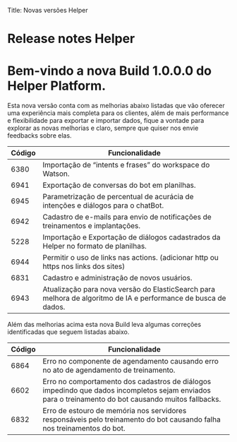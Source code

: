 Title: Novas versões Helper
# Release notes Helper

# Bem-vindo a nova Build 1.0.0.0 do Helper Platform.

Esta nova versão conta com as melhorias abaixo listadas que vão oferecer
uma experiência mais completa para os clientes, além de mais performance e
flexibilidade para exportar e importar dados, fique a vontade para explorar as
novas melhorias e claro, sempre que quiser nos envie feedbacks sobre elas.

|Código|Funcionalidade|
|--------------|------------------|
|6380|Importação de “intents e frases” do workspace do Watson.|
|6941|Exportação de conversas do bot em planilhas.|
|6945|Parametrização de percentual de acurácia de intenções e diálogos para o chatBot.|
|6942|Cadastro de e-mails para envio de notificações de treinamentos e implantações.|
|5228|Importação e Exportação de diálogos cadastrados da Helper no formato de planilhas.|
|6944|Permitir o uso de links nas actions. (adicionar http ou https nos links dos sites)|
|6831|Cadastro e administração de novos usuários.|
|6943|Atualização para nova versão do ElasticSearch para melhora de algoritmo de IA e performance de busca de dados.|

Além das melhorias acima esta nova Build leva algumas correções identificadas que
seguem listadas abaixo.

|Código|Funcionalidade|
|--------------|------------------|
|6864|Erro no componente de agendamento causando erro no ato de agendamento de treinamento.|
|6602|Erro no comportamento dos cadastros de diálogos impedindo que dados incompletos sejam enviados para o treinamento do bot causando muitos fallbacks.|
|6832|Erro de estouro de memória nos servidores responsáveis pelo treinamento do bot causando falha nos treinamentos do bot.|

